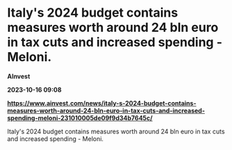 # Italy's 2024 budget contains measures worth around 24 bln euro in tax cuts and increased spending - Meloni.
**AInvest**

**2023-10-16 09:08**

**https://www.ainvest.com/news/italy-s-2024-budget-contains-measures-worth-around-24-bln-euro-in-tax-cuts-and-increased-spending-meloni-231010005de09f9d34b7645c/**

Italy's 2024 budget contains measures worth around 24 bln euro in tax cuts and increased spending - Meloni.